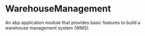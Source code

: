 # WarehouseManagement
An abp application module that provides basic features to build a warehouse management system (WMS).
